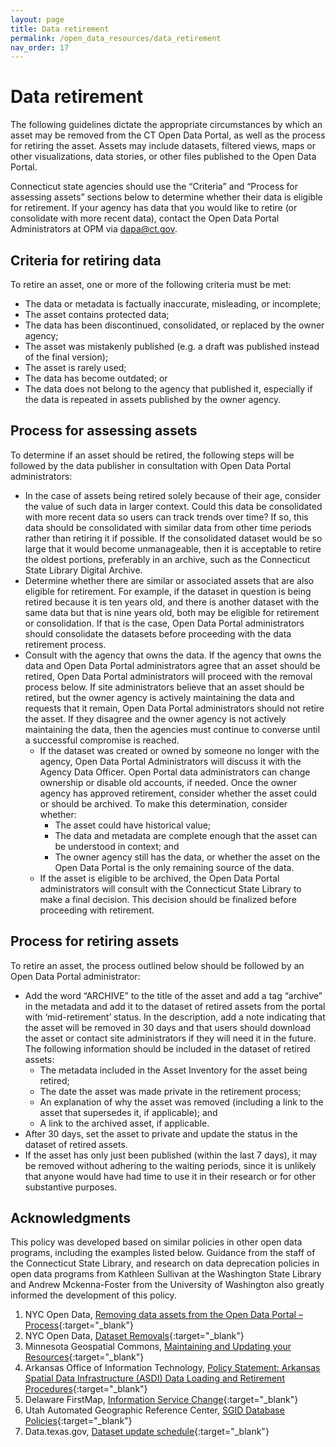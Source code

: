 ```yaml
---
layout: page
title: Data retirement
permalink: /open_data_resources/data_retirement
nav_order: 17
---
```


# Data retirement 

The following guidelines dictate the appropriate circumstances by which an asset may be removed from the CT Open Data Portal, as well as the process for retiring the asset. Assets may include datasets, filtered views, maps or other visualizations, data stories, or other files published to the Open Data Portal. 

Connecticut state agencies should use the “Criteria” and “Process for assessing assets” sections below to determine whether their data is eligible for retirement. If your agency has data that you would like to retire (or consolidate with more recent data), contact the Open Data Portal Administrators at OPM via [dapa@ct.gov](mailto:dapa@ct.gov).

## Criteria for retiring data

To retire an asset, one or more of the following criteria must be met:

* The data or metadata is factually inaccurate, misleading, or incomplete;
* The asset contains protected data;
* The data has been discontinued, consolidated, or replaced by the owner agency;
* The asset was mistakenly published (e.g. a draft was published instead of the final version);
* The asset is rarely used;
* The data has become outdated; or
* The data does not belong to the agency that published it, especially if the data is repeated in assets published by the owner agency.

## Process for assessing assets

To determine if an asset should be retired, the following steps will be followed by the data publisher in consultation with Open Data Portal administrators:

* In the case of assets being retired solely because of their age, consider the value of such data in larger context. Could this data be consolidated with more recent data so users can track trends over time? If so, this data should be consolidated with similar data from other time periods rather than retiring it if possible. If the consolidated dataset would be so large that it would become unmanageable, then it is acceptable to retire the oldest portions, preferably in an archive, such as the Connecticut State Library Digital Archive. 
* Determine whether there are similar or associated assets that are also eligible for retirement. For example, if the dataset in question is being retired because it is ten years old, and there is another dataset with the same data but that is nine years old, both may be eligible for retirement or consolidation. If that is the case, Open Data Portal administrators should consolidate the datasets before proceeding with the data retirement process.
* Consult with the agency that owns the data. If the agency that owns the data and Open Data Portal administrators agree that an asset should be retired, Open Data Portal administrators will proceed with the removal process below. If site administrators believe that an asset should be retired, but the owner agency is actively maintaining the data and requests that it remain, Open Data Portal administrators should not retire the asset. If they disagree and the owner agency is not actively maintaining the data, then the agencies must continue to converse until a successful compromise is reached. 
    * If the dataset was created or owned by someone no longer with the agency, Open Data Portal Administrators will discuss it with the Agency Data Officer. Open Portal data administrators can change ownership or disable old accounts, if needed. Once the owner agency has approved retirement, consider whether the asset could or should be archived. To make this determination, consider whether:
        * The asset could have historical value;
        * The data and metadata are complete enough that the asset can be understood in context; and
        * The owner agency still has the data, or whether the asset on the Open Data Portal is the only remaining source of the data.
    * If the asset is eligible to be archived, the Open Data Portal administrators will consult with the Connecticut State Library to make a final decision. This decision should be finalized before proceeding with retirement.

## Process for retiring assets

To retire an asset, the process outlined below should be followed by an Open Data Portal administrator: 

* Add the word “ARCHIVE” to the title of the asset and add a tag “archive” in the metadata and add it to the dataset of retired assets  from the portal with ‘mid-retirement’ status. In the description, add a note indicating that the asset will be removed in 30 days and that users should download the asset or contact site administrators if they will need it in the future. The following information should be included in the dataset of retired assets:
    * The metadata included in the Asset Inventory for the asset being retired; 
    * The date the asset was made private in the retirement process;
    * An explanation of why the asset was removed (including a link to the asset that supersedes it, if applicable); and
    * A link to the archived asset, if applicable. 
* After 30 days, set the asset to private and update the status in the dataset of retired assets. 
* If the asset has only just been published (within the last 7 days), it may be removed without adhering to the waiting periods, since it is unlikely that anyone would have had time to use it in their research or for other substantive purposes.

## Acknowledgments

This policy was developed based on similar policies in other open data programs, including the examples listed below. Guidance from the staff of the Connecticut State Library, and research on data deprecation policies in open data programs from Kathleen Sullivan at the Washington State Library and Andrew Mckenna-Foster from the University of Washington also greatly informed the development of this policy.  

1.	NYC Open Data, [Removing data assets from the Open Data Portal – Process](https://opendata.cityofnewyork.us/wp-content/uploads/2018/02/Open-Data-Removals-Process-and-Guidelines.pdf){:target="_blank"}
2.	NYC Open Data, [Dataset Removals](https://data.cityofnewyork.us/dataset/Dataset-Removals/tm5c-buy3){:target="_blank"}
3.	Minnesota Geospatial Commons, [Maintaining and Updating your Resources](https://gisdata.mn.gov/content/?q=help/maintain_resources){:target="_blank"}
4.	Arkansas Office of Information Technology, [Policy Statement: Arkansas Spatial Data Infrastructure (ASDI) Data Loading and Retirement Procedures](http://www.gis.arkansas.gov/Docs/LAW/AGIO%20Policy%20Statement%20PS-01%20ASDI%20Data%20Loading%20Procedures_rev20190313_FINAL.pdf){:target="_blank"}
5.	Delaware FirstMap, [Information Service Change](https://firstmap.delaware.gov/contentFolder/pdfs/public/FirstMapServiceChangePolicy.pdf){:target="_blank"}
6.	Utah Automated Geographic Reference Center, [SGID Database Policies](https://gis.utah.gov/about/policy/sgid/){:target="_blank"}
7.	Data.texas.gov, [Dataset update schedule](https://data.texas.gov/stories/s/TDA-Data-Overview-Food-and-Nutrition-Programs-Open/nk79-w2cs/){:target="_blank"}
